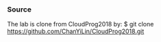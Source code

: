 ### Source
The lab is clone from CloudProg2018 by:
$ git clone https://github.com/ChanYiLin/CloudProg2018.git